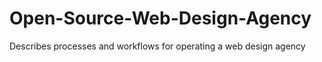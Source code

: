 # Open-Source-Web-Design-Agency
Describes processes and workflows for operating a web design agency
